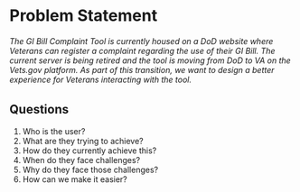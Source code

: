 # Problem Statement
###### The GI Bill Complaint Tool is currently housed on a DoD website where Veterans can register a complaint regarding the use of their GI Bill. The current server is being retired and the tool is moving from DoD to VA on the Vets.gov platform. As part of this transition, we want to design a better experience for Veterans interacting with the tool.


## Questions
1. Who is the user?
2. What are they trying to achieve?
3. How do they currently achieve this?
4. When do they face challenges?
5. Why do they face those challenges?
6. How can we make it easier?
